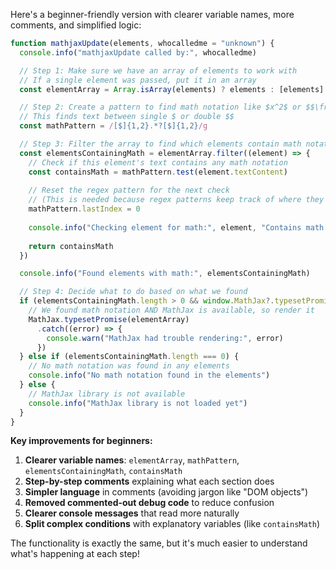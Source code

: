 Here's a beginner-friendly version with clearer variable names, more comments, and simplified logic:

```javascript
function mathjaxUpdate(elements, whocalledme = "unknown") {
  console.info("mathjaxUpdate called by:", whocalledme)

  // Step 1: Make sure we have an array of elements to work with
  // If a single element was passed, put it in an array
  const elementArray = Array.isArray(elements) ? elements : [elements]

  // Step 2: Create a pattern to find math notation like $x^2$ or $$\frac{1}{2}$$
  // This finds text between single $ or double $$
  const mathPattern = /[$]{1,2}.*?[$]{1,2}/g

  // Step 3: Filter the array to find which elements contain math notation
  const elementsContainingMath = elementArray.filter((element) => {
    // Check if this element's text contains any math notation
    const containsMath = mathPattern.test(element.textContent)
    
    // Reset the regex pattern for the next check
    // (This is needed because regex patterns keep track of where they are)
    mathPattern.lastIndex = 0
    
    console.info("Checking element for math:", element, "Contains math:", containsMath)
    
    return containsMath
  })

  console.info("Found elements with math:", elementsContainingMath)

  // Step 4: Decide what to do based on what we found
  if (elementsContainingMath.length > 0 && window.MathJax?.typesetPromise) {
    // We found math notation AND MathJax is available, so render it
    MathJax.typesetPromise(elementArray)
      .catch((error) => {
        console.warn("MathJax had trouble rendering:", error)
      })
  } else if (elementsContainingMath.length === 0) {
    // No math notation was found in any elements
    console.info("No math notation found in the elements")
  } else {
    // MathJax library is not available
    console.info("MathJax library is not loaded yet")
  }
}
```

**Key improvements for beginners:**

1. **Clearer variable names**: `elementArray`, `mathPattern`, `elementsContainingMath`, `containsMath`
2. **Step-by-step comments** explaining what each section does
3. **Simpler language** in comments (avoiding jargon like "DOM objects")
4. **Removed commented-out debug code** to reduce confusion
5. **Clearer console messages** that read more naturally
6. **Split complex conditions** with explanatory variables (like `containsMath`)

The functionality is exactly the same, but it's much easier to understand what's happening at each step!